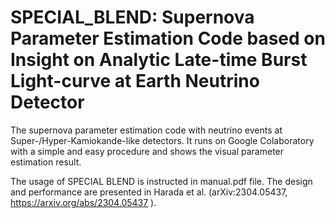 # SPECIAL_BLEND: Supernova Parameter Estimation Code based on Insight on Analytic Late-time Burst Light-curve at Earth Neutrino Detector
The supernova parameter estimation code with neutrino events at Super-/Hyper-Kamiokande-like detectors. It runs on Google Colaboratory with a simple and easy procedure and shows the visual parameter estimation result.

The usage of SPECIAL BLEND is instructed in manual.pdf file. The design and performance are presented in Harada et al. (arXiv:2304.05437, https://arxiv.org/abs/2304.05437 ).
